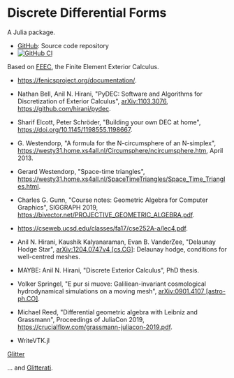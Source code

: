 # Discrete Differential Forms

A Julia package.

* [GitHub](https://github.com/eschnett/DDF.jl): Source code repository
* [![GitHub CI](https://github.com/eschnett/DDF.jl/workflows/CI/badge.svg)](https://github.com/eschnett/DDF.jl/actions)

Based on [FEEC](http://www-users.math.umn.edu/~arnold/), the Finite
Element Exterior Calculus.

- <https://fenicsproject.org/documentation/>.

- Nathan Bell, Anil N. Hirani, "PyDEC: Software and Algorithms for
  Discretization of Exterior Calculus",
  [arXiv:1103.3076](https://arxiv.org/abs/1103.3076),
  <https://github.com/hirani/pydec>.

- Sharif Elcott, Peter Schröder, "Building your own DEC at home",
  <https://doi.org/10.1145/1198555.1198667>.

- G. Westendorp, "A formula for the N-circumsphere of an N-simplex",
  <https://westy31.home.xs4all.nl/Circumsphere/ncircumsphere.htm>,
  April 2013.

- Gerard Westendorp, "Space-time triangles",
  <https://westy31.home.xs4all.nl/SpaceTimeTriangles/Space_Time_Triangles.html>.

- Charles G. Gunn, "Course notes: Geometric Algebra for Computer
  Graphics", SIGGRAPH 2019,
  <https://bivector.net/PROJECTIVE_GEOMETRIC_ALGEBRA.pdf>.

- <https://cseweb.ucsd.edu/classes/fa17/cse252A-a/lec4.pdf>.

- Anil N. Hirani, Kaushik Kalyanaraman, Evan B. VanderZee, "Delaunay
  Hodge Star", [arXiv:1204.0747v4
  [cs.CG]](https://arxiv.org/abs/1204.0747): Delaunay hodge,
  conditions for well-centred meshes.

- MAYBE: Anil N. Hirani, "Discrete Exterior Calculus", PhD thesis.

- Volker Springel, "E pur si muove: Galiliean-invariant cosmological
  hydrodynamical simulations on a moving mesh", [arXiv:0901.4107
  [astro-ph.CO]](https://arxiv.org/abs/0901.4107).

- Michael Reed, "Differential geometric algebra with Leibniz and
  Grassmann", Proceedings of JuliaCon 2019,
  <https://crucialflow.com/grassmann-juliacon-2019.pdf>.



- WriteVTK.jl



[Glitter](<https://en.wikipedia.org/wiki/Glitter>)

... and [Glitterati](https://songmeanings.com/songs/view/2890/).
